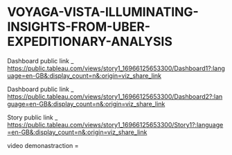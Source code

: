# VOYAGA-VISTA-ILLUMINATING-INSIGHTS-FROM-UBER-EXPEDITIONARY-ANALYSIS

Dashboard public link _ https://public.tableau.com/views/story1_16966125653300/Dashboard1?:language=en-GB&:display_count=n&:origin=viz_share_link

Dashboard public link _ https://public.tableau.com/views/story1_16966125653300/Dashboard2?:language=en-GB&:display_count=n&:origin=viz_share_link

Story public link _ https://public.tableau.com/views/story1_16966125653300/Story1?:language=en-GB&:display_count=n&:origin=viz_share_link

video demonastraction = 
